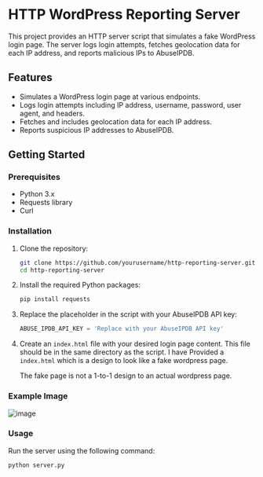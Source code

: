# HTTP WordPress Reporting Server

This project provides an HTTP server script that simulates a fake WordPress login page. The server logs login attempts, fetches geolocation data for each IP address, and reports malicious IPs to AbuseIPDB.

## Features

- Simulates a WordPress login page at various endpoints.
- Logs login attempts including IP address, username, password, user agent, and headers.
- Fetches and includes geolocation data for each IP address.
- Reports suspicious IP addresses to AbuseIPDB.

## Getting Started

### Prerequisites

- Python 3.x
- Requests library
- Curl

### Installation

1. Clone the repository:
    ```sh
    git clone https://github.com/yourusername/http-reporting-server.git
    cd http-reporting-server
    ```

2. Install the required Python packages:
    ```sh
    pip install requests
    ```

3. Replace the placeholder in the script with your AbuseIPDB API key:
    ```python
    ABUSE_IPDB_API_KEY = 'Replace with your AbuseIPDB API key'
    ```

4. Create an `index.html` file with your desired login page content. This file should be in the same directory as the script.
   I have Provided a `index.html` which is a design to look like a fake wordpress page.
   
   The fake page is not a 1-to-1 design to an actual wordpress page.

### Example Image
![image](https://github.com/user-attachments/assets/2912a393-1440-471b-9692-7760d8f7d099)

### Usage

Run the server using the following command:
```sh
python server.py
